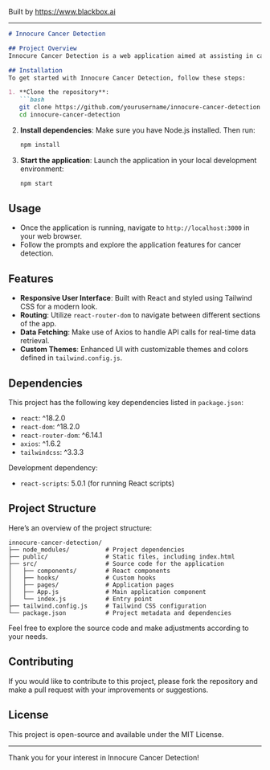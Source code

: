 
Built by https://www.blackbox.ai

---

```markdown
# Innocure Cancer Detection

## Project Overview
Innocure Cancer Detection is a web application aimed at assisting in cancer detection through user-friendly interfaces and robust data handling. By leveraging modern web technologies, this application provides a seamless experience for users seeking insight into cancer-related queries.

## Installation
To get started with Innocure Cancer Detection, follow these steps:

1. **Clone the repository**:
   ```bash
   git clone https://github.com/yourusername/innocure-cancer-detection.git
   cd innocure-cancer-detection
   ```

2. **Install dependencies**:
   Make sure you have Node.js installed. Then run:
   ```bash
   npm install
   ```

3. **Start the application**:
   Launch the application in your local development environment:
   ```bash
   npm start
   ```

## Usage
- Once the application is running, navigate to `http://localhost:3000` in your web browser.
- Follow the prompts and explore the application features for cancer detection.

## Features
- **Responsive User Interface**: Built with React and styled using Tailwind CSS for a modern look.
- **Routing**: Utilize `react-router-dom` to navigate between different sections of the app.
- **Data Fetching**: Make use of Axios to handle API calls for real-time data retrieval.
- **Custom Themes**: Enhanced UI with customizable themes and colors defined in `tailwind.config.js`.

## Dependencies
This project has the following key dependencies listed in `package.json`:

- `react`: ^18.2.0
- `react-dom`: ^18.2.0
- `react-router-dom`: ^6.14.1
- `axios`: ^1.6.2
- `tailwindcss`: ^3.3.3

Development dependency:
- `react-scripts`: 5.0.1 (for running React scripts)

## Project Structure
Here’s an overview of the project structure:

```
innocure-cancer-detection/
├── node_modules/          # Project dependencies
├── public/                # Static files, including index.html
├── src/                   # Source code for the application
│   ├── components/        # React components
│   ├── hooks/             # Custom hooks
│   ├── pages/             # Application pages
│   ├── App.js             # Main application component
│   └── index.js           # Entry point
├── tailwind.config.js     # Tailwind CSS configuration
└── package.json           # Project metadata and dependencies
```

Feel free to explore the source code and make adjustments according to your needs.

## Contributing
If you would like to contribute to this project, please fork the repository and make a pull request with your improvements or suggestions.

## License
This project is open-source and available under the MIT License.

---

Thank you for your interest in Innocure Cancer Detection!
```